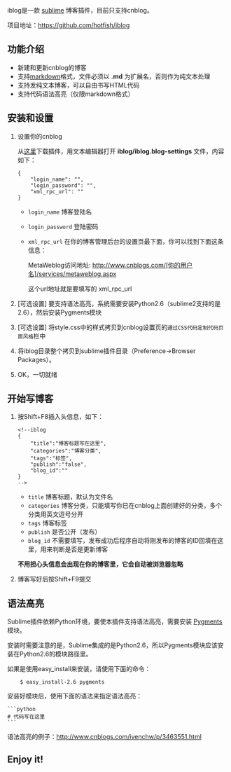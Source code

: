 <!--iblog
{
    "title":"Sublime Text博客插件 --- iblog",
    "categories":"编码与实践",
    "tags":"Python",
    "publish":"true",
    "blog_id":"3463550"
}
-->

iblog是一款 [sublime](http://www.sublimetext.com/ "一款很酷的快平台免费文本编辑器") 博客插件，目前只支持cnblog。

项目地址：<https://github.com/hotfish/iblog>

功能介绍
---------

* 新建和更新cnblog的博客
* 支持[markdown](http://wowubuntu.com/markdown/)格式，文件必须以 **.md** 为扩展名，否则作为纯文本处理
* 支持发纯文本博客，可以自由书写HTML代码
* 支持代码语法高亮（仅限markdown格式）


安装和设置
----------

1.  设置你的cnblog

    从[这里](https://github.com/hotfish/iblog)下载插件，用文本编辑器打开 **iblog/iblog.blog-settings** 文件，内容如下：

    ```
    {
        "login_name": "",
        "login_password": "",
        "xml_rpc_url": ""
    }
    ```

    *   `login_name` 博客登陆名
    *   `login_password` 登陆密码
    *   `xml_rpc_url` 在你的博客管理后台的设置页最下面，你可以找到下面这条信息：
        
        MetaWeblog访问地址: http://www.cnblogs.com/[你的用户名]/services/metaweblog.aspx
    
        这个url地址就是要填写的 xml_rpc_url
    
2.  [可选设置] 要支持语法高亮，系统需要安装Python2.6（sublime2支持的是2.6），然后安装Pygments模块
3.  [可选设置] 将style.css中的样式拷贝到cnblog设置页的`通过CSS代码定制代码页面风格`栏中
4.  将iblog目录整个拷贝到sublime插件目录（Preference->Browser Packages）。
5.  OK，一切就绪


开始写博客
----------

1.  按Shift+F8插入头信息，如下：

    ```
    <!--iblog
    {
        "title":"博客标题写在这里",
        "categories":"博客分类",
        "tags":"标签",
        "publish":"false",
        "blog_id":""
    }
    -->
    ```
    
    * `title` 博客标题，默认为文件名
    * `categories` 博客分类，只能填写你已在cnblog上面创建好的分类，多个分类用英文逗号分开
    * `tags` 博客标签
    * `publish` 是否公开（发布）
    * `blog_id` 不需要填写，发布成功后程序自动将刚发布的博客的ID回填在这里，用来判断是否是更新博客

    **不用担心头信息会出现在你的博客里，它会自动被浏览器忽略**

2.  博客写好后按Shift+F9提交  


语法高亮
----------

Sublime插件依赖Python环境，要使本插件支持语法高亮，需要安装 [Pygments](http://pygments.org/ "Python语法高亮模块") 模块。

安装时需要注意的是，Sublime集成的是Python2.6，所以Pygments模块应该安装在Python2.6的模块路径里。

如果是使用easy_install来安装，请使用下面的命令：

        $ easy_install-2.6 pygments

安装好模块后，使用下面的语法来指定语法高亮：

    ```python
    # 代码写在这里
    ```

语法高亮的例子：<http://www.cnblogs.com/ivenchw/p/3463551.html>


Enjoy it!
----------









